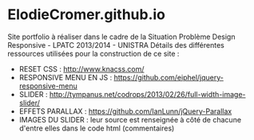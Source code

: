 ElodieCromer.github.io
======================

Site portfolio à réaliser dans le cadre de la Situation Problème Design Responsive - LPATC 2013/2014 - UNISTRA
Détails des différentes ressources utilisées pour la construction de ce site :

- RESET CSS : http://www.knacss.com/
- RESPONSIVE MENU EN JS : https://github.com/eiphel/jquery-responsive-menu
- SLIDER : http://tympanus.net/codrops/2013/02/26/full-width-image-slider/
- EFFETS PARALLAX : https://github.com/IanLunn/jQuery-Parallax
- IMAGES DU SLIDER : leur source est renseignée à côté de chacune d'entre elles dans le code html (commentaires)

